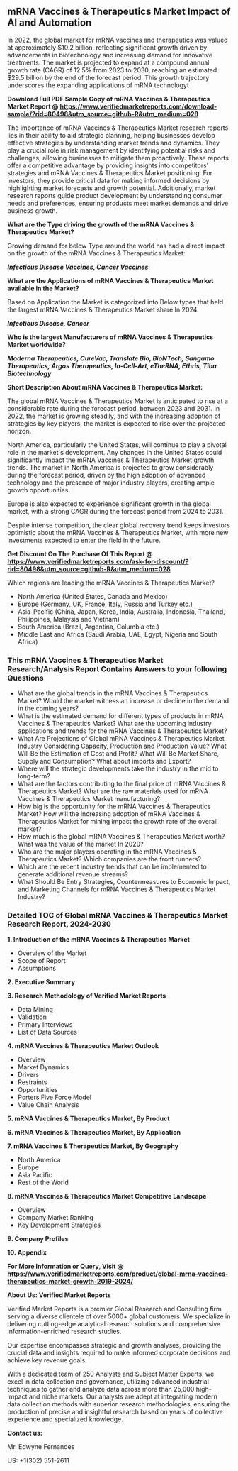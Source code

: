 <h2>mRNA Vaccines & Therapeutics Market Impact of AI and Automation</h2><p>In 2022, the global market for mRNA vaccines and therapeutics was valued at approximately $10.2 billion, reflecting significant growth driven by advancements in biotechnology and increasing demand for innovative treatments. The market is projected to expand at a compound annual growth rate (CAGR) of 12.5% from 2023 to 2030, reaching an estimated $29.5 billion by the end of the forecast period. This growth trajectory underscores the expanding applications of mRNA technologyt</p><p id="" class=""><strong>Download Full PDF Sample Copy of mRNA Vaccines & Therapeutics Market Report @ <a href="https://www.verifiedmarketreports.com/download-sample/?rid=80498&utm_source=github-R&utm_medium=028" target="_blank">https://www.verifiedmarketreports.com/download-sample/?rid=80498&utm_source=github-R&utm_medium=028</a></strong></p><p>The importance of&nbsp;mRNA Vaccines & Therapeutics Market research reports lies in their ability to aid strategic planning, helping businesses develop effective strategies by understanding market trends and dynamics. They play a crucial role in risk management by identifying potential risks and challenges, allowing businesses to mitigate them proactively. These reports offer a competitive advantage by providing insights into competitors' strategies and mRNA Vaccines & Therapeutics Market positioning. For investors, they provide critical data for making informed decisions by highlighting market forecasts and growth potential. Additionally, market research reports guide product development by understanding consumer needs and preferences, ensuring products meet market demands and drive business growth.</p><p><strong>What are the&nbsp;Type driving the growth of the mRNA Vaccines & Therapeutics Market?</strong></p><p id="" class="">Growing demand for below Type around the world has had a direct impact on the growth of the mRNA Vaccines & Therapeutics Market:</p><em><strong>Infectious Disease Vaccines, Cancer Vaccines</strong></em></p><strong>What are the&nbsp;Applications&nbsp;of mRNA Vaccines & Therapeutics Market available in the Market?</strong></p><p id="" class="">Based on Application the Market is categorized into Below types that held the largest mRNA Vaccines & Therapeutics Market share In 2024.</p><em><strong>Infectious Disease, Cancer</strong></em></p><strong>Who is the largest Manufacturers of mRNA Vaccines & Therapeutics Market worldwide?</strong></p><p><em><strong>Moderna Therapeutics, CureVac, Translate Bio, BioNTech, Sangamo Therapeutics, Argos Therapeutics, In-Cell-Art, eTheRNA, Ethris, Tiba Biotechnology</strong></em></p><p id="" class=""><strong>Short Description About mRNA Vaccines & Therapeutics Market:</strong></p><p>The global mRNA Vaccines & Therapeutics Market is anticipated to rise at a considerable rate during the forecast period, between 2023 and 2031. In 2022, the market is growing steadily, and with the increasing adoption of strategies by key players, the market is expected to rise over the projected horizon.</p><p>North America, particularly the United States, will continue to play a pivotal role in the market's development. Any changes in the United States could significantly impact the mRNA Vaccines & Therapeutics Market growth trends. The market in North America is projected to grow considerably during the forecast period, driven by the high adoption of advanced technology and the presence of major industry players, creating ample growth opportunities.</p><p>Europe is also expected to experience significant growth in the global market, with a strong CAGR during the forecast period from 2024 to 2031.</p><p>Despite intense competition, the clear global recovery trend keeps investors optimistic about the mRNA Vaccines & Therapeutics Market, with more new investments expected to enter the field in the future.</p><p id="" class=""><strong>Get Discount On The Purchase Of This Report @ <a href="https://www.verifiedmarketreports.com/ask-for-discount/?rid=80498&utm_source=github-R&utm_medium=028" target="_blank">https://www.verifiedmarketreports.com/ask-for-discount/?rid=80498&utm_source=github-R&utm_medium=028</a></strong></p>Which regions are leading the mRNA Vaccines & Therapeutics Market?</p><ul><li>North America (United States, Canada and Mexico)</li><li>Europe (Germany, UK, France, Italy, Russia and Turkey etc.)</li><li>Asia-Pacific (China, Japan, Korea, India, Australia, Indonesia, Thailand, Philippines, Malaysia and Vietnam)</li><li>South America (Brazil, Argentina, Columbia etc.)</li><li>Middle East and Africa (Saudi Arabia, UAE, Egypt, Nigeria and South Africa)</li></ul><h3 id="" class="">This mRNA Vaccines & Therapeutics Market Research/Analysis Report Contains Answers to your following Questions</h3><ul><li>What are the global trends in the mRNA Vaccines & Therapeutics Market? Would the market witness an increase or decline in the demand in the coming years?</li><li>What is the estimated demand for different types of products in mRNA Vaccines & Therapeutics Market? What are the upcoming industry applications and trends for the mRNA Vaccines & Therapeutics Market?</li><li>What Are Projections of Global mRNA Vaccines & Therapeutics Market Industry Considering Capacity, Production and Production Value? What Will Be the Estimation of Cost and Profit? What Will Be Market Share, Supply and Consumption? What about imports and Export?</li><li>Where will the strategic developments take the industry in the mid to long-term?</li><li>What are the factors contributing to the final price of mRNA Vaccines & Therapeutics Market? What are the raw materials used for mRNA Vaccines & Therapeutics Market manufacturing?</li><li>How big is the opportunity for the mRNA Vaccines & Therapeutics Market? How will the increasing adoption of mRNA Vaccines & Therapeutics Market for mining impact the growth rate of the overall market?</li><li>How much is the global mRNA Vaccines & Therapeutics Market worth? What was the value of the market In 2020?</li><li>Who are the major players operating in the mRNA Vaccines & Therapeutics Market? Which companies are the front runners?</li><li>Which are the recent industry trends that can be implemented to generate additional revenue streams?</li><li>What Should Be Entry Strategies, Countermeasures to Economic Impact, and Marketing Channels for mRNA Vaccines & Therapeutics Market Industry?</li></ul><h3 id="" class="">Detailed TOC of Global mRNA Vaccines & Therapeutics Market Research Report, 2024-2030</h3><p id="" class=""><strong>1. Introduction of the mRNA Vaccines & Therapeutics Market</strong></p><ul><li>Overview of the Market</li><li>Scope of Report</li><li>Assumptions</li></ul><p id="" class=""><strong>2. Executive Summary</strong></p><p id="" class=""><strong>3. Research Methodology of Verified Market Reports</strong></p><ul><li>Data Mining</li><li>Validation</li><li>Primary Interviews</li><li>List of Data Sources</li></ul><p id="" class=""><strong>4. mRNA Vaccines & Therapeutics Market Outlook</strong></p><ul><li>Overview</li><li>Market Dynamics</li><li>Drivers</li><li>Restraints</li><li>Opportunities</li><li>Porters Five Force Model</li><li>Value Chain Analysis</li></ul><p id="" class=""><strong>5. mRNA Vaccines & Therapeutics Market, By Product</strong></p><p id="" class=""><strong>6. mRNA Vaccines & Therapeutics Market, By Application</strong></p><p id="" class=""><strong>7. mRNA Vaccines & Therapeutics Market, By Geography</strong></p><ul><li>North America</li><li>Europe</li><li>Asia Pacific</li><li>Rest of the World</li></ul><p id="" class=""><strong>8. mRNA Vaccines & Therapeutics Market Competitive Landscape</strong></p><ul><li>Overview</li><li>Company Market Ranking</li><li>Key Development Strategies</li></ul><p id="" class=""><strong>9. Company Profiles</strong></p><p id="" class=""><strong>10. Appendix</strong></p><p id="" class=""><strong>For More Information or Query, Visit @ <a href="https://www.verifiedmarketreports.com/product/global-mrna-vaccines-therapeutics-market-growth-2019-2024/" target="_blank">https://www.verifiedmarketreports.com/product/global-mrna-vaccines-therapeutics-market-growth-2019-2024/</a></strong></p><p id="" class=""><strong>About Us: Verified Market Reports</strong></p><p id="" class="">Verified Market Reports is a premier Global Research and Consulting firm serving a diverse clientele of over 5000+ global customers. We specialize in delivering cutting-edge analytical research solutions and comprehensive information-enriched research studies.</p><p id="" class="">Our expertise encompasses strategic and growth analyses, providing the crucial data and insights required to make informed corporate decisions and achieve key revenue goals.</p><p id="" class="">With a dedicated team of 250 Analysts and Subject Matter Experts, we excel in data collection and governance, utilizing advanced industrial techniques to gather and analyze data across more than 25,000 high-impact and niche markets. Our analysts are adept at integrating modern data collection methods with superior research methodologies, ensuring the production of precise and insightful research based on years of collective experience and specialized knowledge.</p><p id="" class=""><strong>Contact us:</strong></p><p id="" class="">Mr. Edwyne Fernandes</p><p id="" class="">US: +1(302) 551-2611</p>